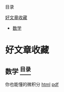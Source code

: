 <a name="content">目录</a>

[好文章收藏](#title)
- [数学](#math)




<h1 name='title'>好文章收藏</h1>

<a name='math'><h2>数学 [<sup>目录</sup>](#content)</h2></a>

你也能懂的微积分 [html](https://mp.weixin.qq.com/s/yNwt7e8BYBnbQx_nozk-Yg) [pdf](https://github.com/Ming-Lian/Memo/blob/master/Collection/你也能懂的微积分.pdf)

